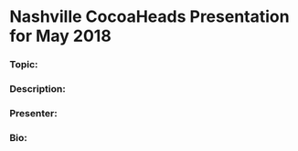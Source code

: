 # Nashville CocoaHeads Presentation for May 2018

### Topic:

### Description:

### Presenter:

### Bio:
